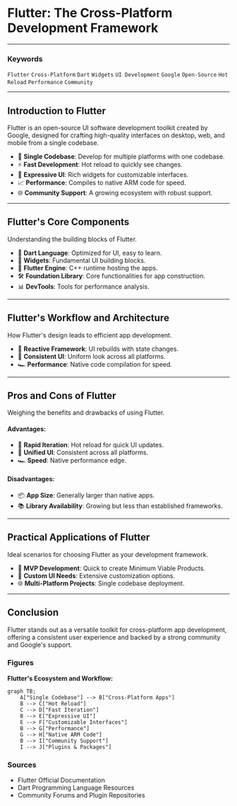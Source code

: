 # Flutter: The Cross-Platform Development Framework

---

### Keywords
`Flutter` `Cross-Platform` `Dart` `Widgets` `UI Development` `Google` `Open-Source` `Hot Reload` `Performance` `Community`

---

## Introduction to Flutter
Flutter is an open-source UI software development toolkit created by Google, designed for crafting high-quality interfaces on desktop, web, and mobile from a single codebase.

- 🚀 **Single Codebase**: Develop for multiple platforms with one codebase.
- ⚡ **Fast Development**: Hot reload to quickly see changes.
- 🎨 **Expressive UI**: Rich widgets for customizable interfaces.
- 📈 **Performance**: Compiles to native ARM code for speed.
- 🌐 **Community Support**: A growing ecosystem with robust support.

---

## Flutter's Core Components
Understanding the building blocks of Flutter.

- 🎯 **Dart Language**: Optimized for UI, easy to learn.
- 🧩 **Widgets**: Fundamental UI building blocks.
- 🚀 **Flutter Engine**: C++ runtime hosting the apps.
- 🛠️ **Foundation Library**: Core functionalities for app construction.
- 📊 **DevTools**: Tools for performance analysis.

---

## Flutter's Workflow and Architecture
How Flutter's design leads to efficient app development.

- 🔄 **Reactive Framework**: UI rebuilds with state changes.
- 📱 **Consistent UI**: Uniform look across all platforms.
- 🏎️ **Performance**: Native code compilation for speed.

---

## Pros and Cons of Flutter
Weighing the benefits and drawbacks of using Flutter.

#### Advantages:
- 🔄 **Rapid Iteration**: Hot reload for quick UI updates.
- 🎨 **Unified UI**: Consistent across all platforms.
- 🏎️ **Speed**: Native performance edge.

#### Disadvantages:
- 📦 **App Size**: Generally larger than native apps.
- 📚 **Library Availability**: Growing but less than established frameworks.

---

## Practical Applications of Flutter
Ideal scenarios for choosing Flutter as your development framework.

- 🚀 **MVP Development**: Quick to create Minimum Viable Products.
- 🎨 **Custom UI Needs**: Extensive customization options.
- 🌐 **Multi-Platform Projects**: Single codebase deployment.

---

## Conclusion
Flutter stands out as a versatile toolkit for cross-platform app development, offering a consistent user experience and backed by a strong community and Google's support.

### Figures
**Flutter's Ecosystem and Workflow:**
~~~mermaid
graph TB;
    A["Single Codebase"] --> B["Cross-Platform Apps"]
    B --> C["Hot Reload"]
    C --> D["Fast Iteration"]
    B --> E["Expressive UI"]
    E --> F["Customizable Interfaces"]
    B --> G["Performance"]
    G --> H["Native ARM Code"]
    B --> I["Community Support"]
    I --> J["Plugins & Packages"]
~~~

### Sources
- Flutter Official Documentation
- Dart Programming Language Resources
- Community Forums and Plugin Repositories
